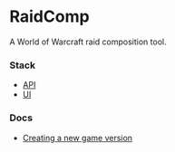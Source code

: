 # RaidComp

A World of Warcraft raid composition tool.

### Stack

* [API](/api)
* [UI](/ui)

### Docs

* [Creating a new game version](/docs/NewGameVersion.md)